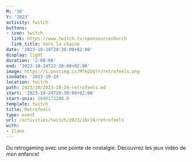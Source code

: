 ```yaml
---
M: '10'
Y: '2023'
activity: twitch
buttons:
- icon: twitch
  link: https://www.twitch.tv/opensourcechurch
  link_title: Vers la chaine
date: '2023-10-24T20:30:00+02:00'
display: light
duration: '2:00:00'
end: '2023-10-24T22:30:00+02:00'
image: https://i.postimg.cc/MTH2DQ7r/retrofeels.png
isodate: '2023-10-24'
location: twitch
path: 2023/10/2023-10-24-retrofeels.md
start: '2023-10-24T20:30:00+02:00'
start-unix: 1698172200.0
template: twitch
title: Retrofeels
type: event
url: /activities/twitch/2023/10/24/retrofeels
with:
- Ilans
---
```

Du retrogaming avec une pointe de nostalgie. Découvrez les jeux vidéo de mon enfance!